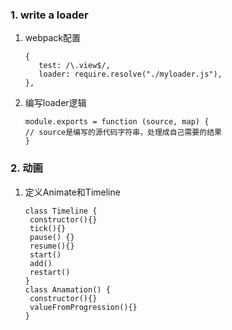 ### 1. write a loader

1. webpack配置

   ```
   {
      test: /\.view$/,
      loader: require.resolve("./myloader.js"),
   },
   ```

2. 编写loader逻辑

   ```
   module.exports = function (source, map) {
   // source是编写的源代码字符串，处理成自己需要的结果
   }
   ```

### 2. 动画

1. 定义Animate和Timeline

   ```
   class Timeline {
   	constructor(){}
   	tick(){}
   	pause() {}
   	resume(){}
   	start()
   	add()
   	restart()
   }
   class Anamation() {
   	constructor(){}
   	valueFromProgression(){}
   }
   ```
